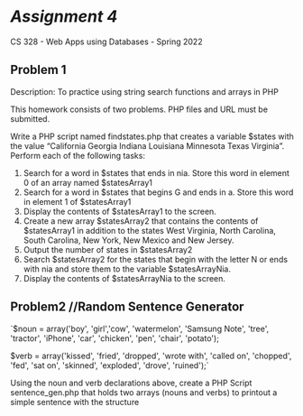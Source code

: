 # *Assignment 4*
CS 328 - Web Apps using Databases - Spring 2022

## Problem 1

Description: To practice using string search functions and arrays in PHP

This homework consists of two problems. PHP files and URL must be submitted.

Write a PHP script named findstates.php that creates a variable $states with the value “California Georgia Indiana Louisiana Minnesota Texas Virginia”. Perform each of the following tasks:

1. Search for a word in $states that ends in nia. Store this word in element 0 of an array named $statesArray1
2. Search for a word in $states that begins G and ends in a. Store this word in element 1 of $statesArray1
3. Display the contents of $statesArray1 to the screen.
4. Create a new array $statesArray2 that contains the contents of $statesArray1 in addition to the states West Virginia,
   North Carolina, South Carolina, New York, New Mexico and New Jersey.
5. Output the number of states in $statesArray2
6. Search $statesArray2 for the states that begin with the letter N or ends with nia and store them to the variable $statesArrayNia.
7. Display the contents of $statesArrayNia  to the screen.

 

## Problem2 //Random Sentence Generator

`$noun = array('boy', 'girl','cow', 'watermelon', 'Samsung Note', 'tree', 'tractor', 'iPhone', 'car', 'chicken', 'pen', 'chair', 'potato');

$verb = array('kissed', 'fried', 'dropped', 'wrote with', 'called on', 'chopped', 'fed', 'sat on', 'skinned', 'exploded', 'drove', 'ruined');`

 

Using the noun and verb declarations above, create a PHP Script sentence_gen.php that holds two arrays (nouns and verbs) to printout a simple sentence with the structure
